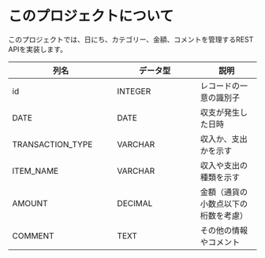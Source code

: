 # このプロジェクトについて
このプロジェクトでは、日にち、カテゴリー、金額、コメントを管理するREST APIを実装します。



| 列名          | データ型       | 説明                                         |
|-------------|------------|--------------------------------------------|
| id          | INTEGER    | レコードの一意の識別子                                |
| DATE 　　　　   | DATE       | 収支が発生した日時                                  |
| TRANSACTION_TYPE | VARCHAR    | 収入か、支出かを示す                                 |
| ITEM_NAME   | VARCHAR    | 収入や支出の種類を示す                                |
| AMOUNT      | DECIMAL    | 金額（通貨の小数点以下の桁数を考慮）                         |
| COMMENT　　　　　　　 | TEXT　　　　　　　 | その他の情報やコメント                                |

